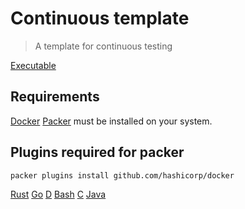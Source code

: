 # Continuous template

> A template for continuous testing

[Executable](https://github.com/taishingi/continuous-testing)

## Requirements

[Docker](https://docs.docker.com/engine/install/) [Packer](https://developer.hashicorp.com/packer/docs) must be installed on your system.

## Plugins required for packer

```bash
packer plugins install github.com/hashicorp/docker
```

[Rust](rust) [Go](go) [D](d) [Bash](sh) [C](c) [Java](java) 
